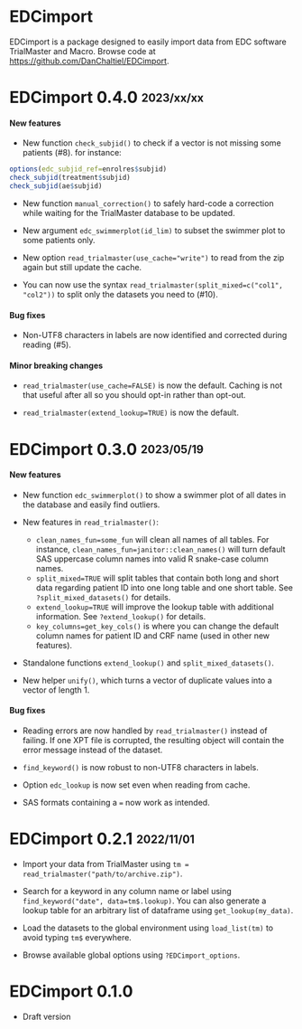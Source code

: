 
# EDCimport

EDCimport is a package designed to easily import data from EDC software TrialMaster and Macro. Browse code at <https://github.com/DanChaltiel/EDCimport>.


# EDCimport 0.4.0 <sub><sup>2023/xx/xx</sup></sub>

#### New features

- New function `check_subjid()` to check if a vector is not missing some patients (#8). for instance: 
```r
options(edc_subjid_ref=enrolres$subjid)
check_subjid(treatment$subjid)
check_subjid(ae$subjid)
```

- New function `manual_correction()` to safely hard-code a correction while waiting for the TrialMaster database to be updated.

- New argument `edc_swimmerplot(id_lim)` to subset the swimmer plot to some patients only.

- New option `read_trialmaster(use_cache="write")` to read from the zip again but still update the cache.

- You can now use the syntax `read_trialmaster(split_mixed=c("col1", "col2"))` to split only the datasets you need to (#10).


#### Bug fixes

- Non-UTF8 characters in labels are now identified and corrected during reading (#5).

#### Minor breaking changes

- `read_trialmaster(use_cache=FALSE)` is now the default. Caching is not that useful after all so you should opt-in rather than opt-out.

- `read_trialmaster(extend_lookup=TRUE)` is now the default.


# EDCimport 0.3.0 <sub><sup>2023/05/19</sup></sub>

#### New features

- New function `edc_swimmerplot()` to show a swimmer plot of all dates in the database and easily find outliers.

- New features in `read_trialmaster()`:
  - `clean_names_fun=some_fun` will clean all names of all tables. For instance, `clean_names_fun=janitor::clean_names()` will turn default SAS uppercase column names into valid R snake-case column names.
  - `split_mixed=TRUE` will split tables that contain both long and short data regarding patient ID into one long table and one short table. See `?split_mixed_datasets()` for details.
  - `extend_lookup=TRUE` will improve the lookup table with additional information. See `?extend_lookup()` for details.
  - `key_columns=get_key_cols()` is where you can change the default column names for patient ID and CRF name (used in other new features).
  
- Standalone functions `extend_lookup()` and `split_mixed_datasets()`.

- New helper `unify()`, which turns a vector of duplicate values into a vector of length 1.

#### Bug fixes

- Reading errors are now handled by `read_trialmaster()` instead of failing. If one XPT file is corrupted, the resulting object will contain the error message instead of the dataset.

- `find_keyword()` is now robust to non-UTF8 characters in labels.

- Option `edc_lookup` is now set even when reading from cache.

- SAS formats containing a `=` now work as intended.


# EDCimport 0.2.1 <sub><sup>2022/11/01</sup></sub>

- Import your data from TrialMaster using `tm = read_trialmaster("path/to/archive.zip")`.

- Search for a keyword in any column name or label using `find_keyword("date", data=tm$.lookup)`. You can also generate a lookup table for an arbitrary list of dataframe using `get_lookup(my_data)`.

- Load the datasets to the global environment using `load_list(tm)` to avoid typing `tm$` everywhere.

- Browse available global options using `?EDCimport_options`.


# EDCimport 0.1.0

- Draft version
